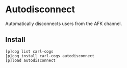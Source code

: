 # Autodisconnect

Automatically disconnects users from the AFK channel.

## Install

```
[p]cog list carl-cogs
[p]cog install carl-cogs autodisconnect
[p]load autodisconnect
```